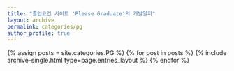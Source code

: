 ```yaml
---
title: "졸업요건 사이트 'Please Graduate'의 개발일지"
layout: archive
permalink: categories/pg
author_profile: true
---
```


{% assign posts = site.categories.PG %}
{% for post in posts %} {% include archive-single.html type=page.entries_layout %} {% endfor %}